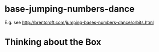 # base-jumping-numbers-dance

E.g. see http://brentcroft.com/jumping-bases-numbers-dance/orbits.html

# Thinking about the Box
